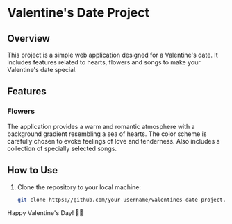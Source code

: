 # Valentine's Date Project

## Overview

This project is a simple web application designed for a Valentine's date. It includes features related to hearts, flowers and songs to make your Valentine's date special.

## Features

### Flowers

The application provides a warm and romantic atmosphere with a background gradient resembling a sea of hearts. The color scheme is carefully chosen to evoke feelings of love and tenderness. Also includes a collection of specially selected songs.


## How to Use

1. Clone the repository to your local machine:

    ```bash
    git clone https://github.com/your-username/valentines-date-project.git
    ```
Happy Valentine's Day! 🌹🎶
